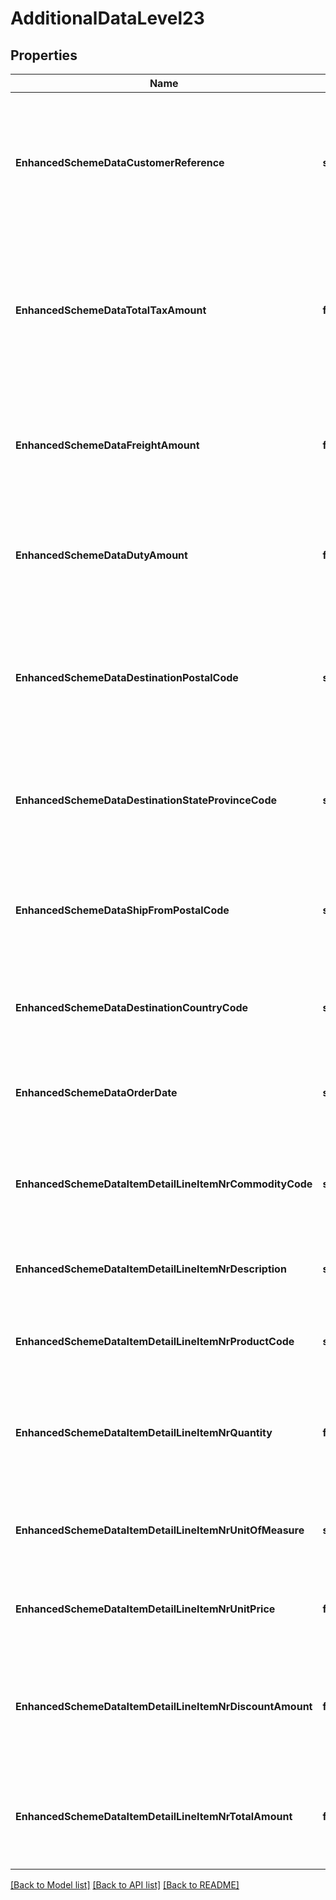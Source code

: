 # AdditionalDataLevel23

## Properties

Name | Type | Description | Notes
------------ | ------------- | ------------- | -------------
**EnhancedSchemeDataCustomerReference** | **string** | Customer code, if supplied by a customer. Encoding: ASCII. Max length: 25 characters. &gt; Required for Level 2 and Level 3 data. | [optional] 
**EnhancedSchemeDataTotalTaxAmount** | **float32** | Total tax amount, in minor units.  For example, 2000 means USD 20.00. Max length: 12 characters. &gt; Required for Level 2 and Level 3 data. | [optional] 
**EnhancedSchemeDataFreightAmount** | **float32** | Shipping amount, in minor units.  For example, 2000 means USD 20.00. Max length: 12 characters. | [optional] 
**EnhancedSchemeDataDutyAmount** | **float32** | Duty amount, in minor units.  For example, 2000 means USD 20.00. Max length: 12 characters. | [optional] 
**EnhancedSchemeDataDestinationPostalCode** | **string** | The postal code of a destination address.  Encoding: ASCII. Max length: 10 characters. &gt; Required for American Express. | [optional] 
**EnhancedSchemeDataDestinationStateProvinceCode** | **string** | Destination state or province code.  Encoding: ASCII.Max length: 3 characters. | [optional] 
**EnhancedSchemeDataShipFromPostalCode** | **string** | The postal code of a \&quot;ship-from\&quot; address.  Encoding: ASCII. Max length: 10 characters. | [optional] 
**EnhancedSchemeDataDestinationCountryCode** | **string** | Destination country code.  Encoding: ASCII. Max length: 3 characters. | [optional] 
**EnhancedSchemeDataOrderDate** | **string** | Order date. * Format: &#x60;ddMMyy&#x60;  Encoding: ASCII. Max length: 6 characters. | [optional] 
**EnhancedSchemeDataItemDetailLineItemNrCommodityCode** | **string** | Item commodity code. Encoding: ASCII. Max length: 12 characters. | [optional] 
**EnhancedSchemeDataItemDetailLineItemNrDescription** | **string** | Item description. Encoding: ASCII. Max length: 26 characters. | [optional] 
**EnhancedSchemeDataItemDetailLineItemNrProductCode** | **string** | Product code. Encoding: ASCII. Max length: 12 characters. | [optional] 
**EnhancedSchemeDataItemDetailLineItemNrQuantity** | **float32** | Quantity, specified as an integer value. Value must be greater than 0. Max length: 12 characters. | [optional] 
**EnhancedSchemeDataItemDetailLineItemNrUnitOfMeasure** | **string** | Item unit of measurement. Encoding: ASCII. Max length: 3 characters. | [optional] 
**EnhancedSchemeDataItemDetailLineItemNrUnitPrice** | **float32** | Unit price, specified in [minor units](https://docs.adyen.com/development-resources/currency-codes). Max length: 12 characters. | [optional] 
**EnhancedSchemeDataItemDetailLineItemNrDiscountAmount** | **float32** | Discount amount, in minor units.  For example, 2000 means USD 20.00. Max length: 12 characters. | [optional] 
**EnhancedSchemeDataItemDetailLineItemNrTotalAmount** | **float32** | Total amount, in minor units. For example, 2000 means USD 20.00. Max length: 12 characters. | [optional] 

[[Back to Model list]](../README.md#documentation-for-models) [[Back to API list]](../README.md#documentation-for-api-endpoints) [[Back to README]](../README.md)


